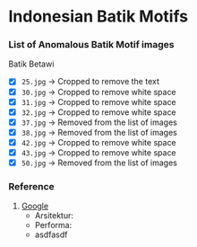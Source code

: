 # Indonesian Batik Motifs

### List of Anomalous Batik Motif images
Batik Betawi
- [x] `25.jpg` -> Cropped to remove the text
- [x] `30.jpg` -> Cropped to remove white space
- [x] `31.jpg` -> Cropped to remove white space
- [x] `32.jpg` -> Cropped to remove white space
- [x] `37.jpg` -> Removed from the list of images
- [x] `38.jpg` -> Removed from the list of images
- [x] `42.jpg` -> Cropped to remove white space
- [x] `43.jpg` -> Cropped to remove white space
- [x] `50.jpg` -> Removed from the list of images

### Reference
1. [Google](www.google.com)
    - Arsitektur: 
    - Performa:
    - asdfasdf